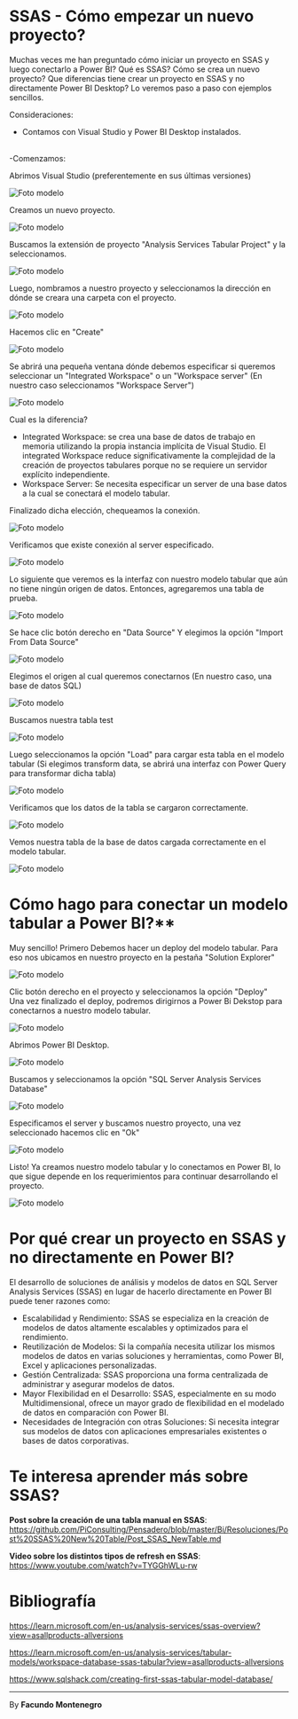 # SSAS - Cómo empezar un nuevo proyecto? 


Muchas veces me han preguntado cómo iniciar un proyecto en SSAS y luego conectarlo a Power BI? Qué es SSAS? Cómo se crea un nuevo proyecto? Que diferencias tiene crear un proyecto en SSAS y no directamente Power BI Desktop? Lo veremos paso a paso con ejemplos sencillos.


Consideraciones:<br />
* Contamos con Visual Studio y Power BI Desktop instalados.<br /><br />

-Comenzamos: <br />


Abrimos Visual Studio (preferentemente en sus últimas versiones)

![Foto modelo](captura2.PNG)


Creamos un nuevo proyecto.

![Foto modelo](captura3.PNG)

Buscamos la extensión de proyecto "Analysis Services Tabular Project" y la seleccionamos.

![Foto modelo](captura9.PNG)

Luego, nombramos a nuestro proyecto y seleccionamos la dirección en dónde se creara una carpeta con el proyecto.

![Foto modelo](captura10.PNG)

Hacemos clic en "Create"

![Foto modelo](captura11.PNG)

Se abrirá una pequeña ventana dónde debemos especificar si queremos seleccionar un "Integrated Workspace" o un "Workspace server" (En nuestro caso seleccionamos "Workspace Server")

![Foto modelo](captura12.PNG)

Cual es la diferencia? 
* Integrated Workspace: se crea una base de datos de trabajo en memoria utilizando la propia instancia implícita de Visual Studio. El integrated Workspace reduce significativamente la complejidad de la creación de proyectos tabulares porque no se requiere un servidor explícito independiente.
* Workspace Server: Se necesita especificar un server de una base datos a la cual se conectará el modelo tabular.


Finalizado dicha elección, chequeamos la conexión.

![Foto modelo](captura13.PNG)

Verificamos que existe conexión al server especificado.

![Foto modelo](captura14.PNG)

Lo siguiente que veremos es la interfaz con nuestro modelo tabular que aún no tiene ningún origen de datos. Entonces, agregaremos una tabla de prueba.

![Foto modelo](captura15.PNG)

Se hace clic botón derecho en "Data Source" Y elegimos la opción "Import From Data Source"

![Foto modelo](captura16.PNG)

Elegimos el origen al cual queremos conectarnos (En nuestro caso, una base de datos SQL)

![Foto modelo](captura17.PNG)

Buscamos nuestra tabla test

![Foto modelo](captura18.PNG)

Luego seleccionamos la opción "Load" para cargar esta tabla en el modelo tabular (Si elegimos transform data, se abrirá una interfaz con Power Query para transformar dicha tabla)

![Foto modelo](captura19.PNG)

Verificamos que los datos de la tabla se cargaron correctamente.

![Foto modelo](captura20.PNG)

Vemos nuestra tabla de la base de datos cargada correctamente en el modelo tabular.

![Foto modelo](captura21.PNG)

# Cómo hago para conectar un modelo tabular a Power BI?** 

Muy sencillo! Primero Debemos hacer un deploy del modelo tabular.
Para eso nos ubicamos en nuestro proyecto en la pestaña "Solution Explorer"

![Foto modelo](captura22.PNG)

Clic botón derecho en el proyecto y seleccionamos la opción "Deploy"<br />
Una vez finalizado el deploy, podremos dirigirnos a Power Bi Dekstop para conectarnos a nuestro modelo tabular.

![Foto modelo](captura23.PNG)

Abrimos Power BI Desktop.

![Foto modelo](captura24.PNG)

Buscamos y seleccionamos la opción "SQL Server Analysis Services Database"

![Foto modelo](captura25.PNG)

Especificamos el server y buscamos nuestro proyecto, una vez seleccionado hacemos clic en "Ok"

![Foto modelo](captura26.PNG)

Listo! Ya creamos nuestro modelo tabular y lo conectamos en Power BI, lo que sigue depende en los requerimientos para continuar desarrollando el proyecto.

![Foto modelo](captura27.PNG)

# Por qué crear un proyecto en SSAS y no directamente en Power BI?
El desarrollo de soluciones de análisis y modelos de datos en SQL Server Analysis Services (SSAS) en lugar de hacerlo directamente en Power BI puede tener razones como:
- Escalabilidad y Rendimiento: SSAS se especializa en la creación de modelos de datos altamente escalables y optimizados para el rendimiento.
- Reutilización de Modelos: Si la compañía necesita utilizar los mismos modelos de datos en varias soluciones y herramientas, como Power BI, Excel y aplicaciones personalizadas.
- Gestión Centralizada: SSAS proporciona una forma centralizada de administrar y asegurar modelos de datos. 
- Mayor Flexibilidad en el Desarrollo: SSAS, especialmente en su modo Multidimensional, ofrece un mayor grado de flexibilidad en el modelado de datos en comparación con Power BI. 
- Necesidades de Integración con otras Soluciones: Si necesita integrar sus modelos de datos con aplicaciones empresariales existentes o bases de datos corporativas.


# Te interesa aprender más sobre SSAS?

**Post sobre la creación de una tabla manual en SSAS**: https://github.com/PiConsulting/Pensadero/blob/master/Bi/Resoluciones/Post%20SSAS%20New%20Table/Post_SSAS_NewTable.md

**Video sobre los distintos tipos de refresh en SSAS**: https://www.youtube.com/watch?v=TYGGhWLu-rw




# Bibliografía

https://learn.microsoft.com/en-us/analysis-services/ssas-overview?view=asallproducts-allversions

https://learn.microsoft.com/en-us/analysis-services/tabular-models/workspace-database-ssas-tabular?view=asallproducts-allversions

https://www.sqlshack.com/creating-first-ssas-tabular-model-database/


---

By **Facundo Montenegro**
